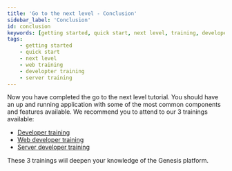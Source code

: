 ```yaml
---
title: 'Go to the next level - Conclusion'
sidebar_label: 'Conclusion'
id: conclusion
keywords: [getting started, quick start, next level, training, developer training, web training, server training]
tags:
    - getting started
    - quick start
    - next level
    - web training
    - developter training
    - server training
---
```


Now you have completed the go to the next level tutorial. You should have an up and running application with some of the most common components and features available. We recommend you to attend to our 3 trainings available:

- [Developer training](../../developer-training/training-intro/)
- [Web developer training](../../web-training/training-intro/)
- [Server developer training](../../server_training/ssdt-intro/)

These 3 trainings wiil deepen your knowledge of the Genesis platform.